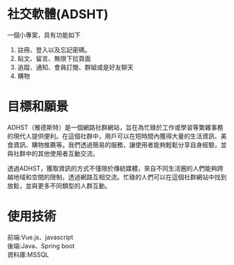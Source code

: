 # 社交軟體(ADSHT)
一個小專案，具有功能如下
1. 註冊、登入以及忘記密碼。
2. 貼文、留言、無限下拉頁面
3. 追蹤、通知、會員訂閱、群組或是好友聊天
4. 購物

# 目標和願景
ADHST（雅德斯特）是一個網路社群網站，旨在為忙碌於工作或學習等繁雜事務的現代人提供便利。在這個社群中，用戶可以在短時間內獲得大量的生活資訊、美食資訊、購物推薦等。我們透過簡易的服務，讓使用者能夠輕鬆分享自身經驗，並與社群中的其他使用者互動交流。

透過ADHST，獲取資訊的方式不僅限於傳統媒體，來自不同生活圈的人們能夠跨越地域和空間的限制，透過網路互相交流。忙碌的人們可以在這個社群網站中找到放鬆，並與更多不同類型的人群互動。

# 使用技術
前端:Vue.js、javascript  
後端:Java、Spring boot  
資料庫:MSSQL  


